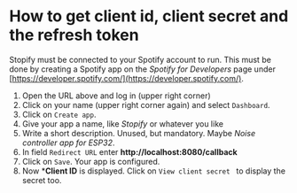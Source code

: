 # How to get client id, client secret and the refresh token

Stopify must be connected to your Spotify account to run. This must be done by creating a Spotify app on the *Spotify for Developers* page under [https://developer.spotify.com/](https://developer.spotify.com/).

1. Open the URL above and log in (upper right corner)
2. Click on your name (upper right corner again) and select ``` Dashboard ```.
3. Click on ``` Create app ```.
4. Give your app a name, like *Stopify* or whatever you like
5. Write a short description. Unused, but mandatory. Maybe *Noise controller app for ESP32*.
6. In field ``` Redirect URL ``` enter **http://localhost:8080/callback**
7. Click on ``` Save ```. Your app is configured.
8. Now ***Client ID** is displayed. Click on ``` View client secret  ``` to display the secret too.
